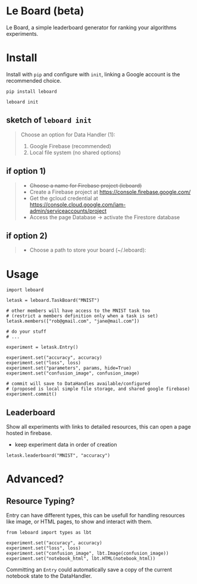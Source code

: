 # Le Board (beta)

Le Board, a simple leaderboard generator for ranking your
algorithms experiments.



# Install

Install with `pip` and configure with `init`, linking a Google
account is the recommended choice.

```
pip install leboard

leboard init
```

## sketch of `leboard init`
> Choose an option for Data Handler (1):
> 1) Google Firebase (recommended)
> 2) Local file system (no shared options)

## if option 1)
> - ~~Choose a name for Firebase project (leboard)~~
> - Create a Firebase project at https://console.firebase.google.com/
> - Get the gcloud credential at https://console.cloud.google.com/iam-admin/serviceaccounts/project
> - Access the page Database -> activate the Firestore database

## if option 2)
> - Choose a path to store your board (~/.leboard):



# Usage

```
import leboard

letask = leboard.TaskBoard("MNIST")

# other members will have access to the MNIST task too
# (restrict a members definition only when a task is set)
letask.members(["rob@gmail.com", "jane@mail.com"])

# do your stuff
# ...

experiment = letask.Entry()

experiment.set("accuracy", accuracy)
experiment.set("loss", loss)
experiment.set("parameters", params, hide=True)
experiment.set("confusion_image", confusion_image)

# commit will save to DataHandles available/configured
# (proposed is local simple file storage, and shared google firebase)
experiment.commit()
```


##  Leaderboard

Show all experiments with links to detailed resources,
this can open a page hosted in firebase.

- keep experiment data in order of creation

```
letask.leaderboard("MNIST", "accuracy")
```


# Advanced?

## Resource Typing?

Entry can have different types, this can be usefull for
handling resources like image, or HTML pages, to show and
interact with them.

```
from leboard import types as lbt

experiment.set("accuracy", accuracy)
experiment.set("loss", loss)
experiment.set("confusion_image", lbt.Image(confusion_image))
experiment.set("notebook_html", lbt.HTML(notebook_html))
```

Committing an `Entry` could automatically save a copy of
the current notebook state to the DataHandler.